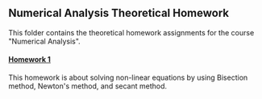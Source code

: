 ## Numerical Analysis Theoretical Homework

This folder contains the theoretical homework assignments for the course "Numerical Analysis".

#### [Homework 1](./Chapter1/)
This homework is about solving non-linear equations by using Bisection method, Newton's method, and secant method.